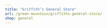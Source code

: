 ```yaml
---
title: "Griffith’s General Store"
url: /green-mountain/griffiths-general-store/
shop: general
---
```

